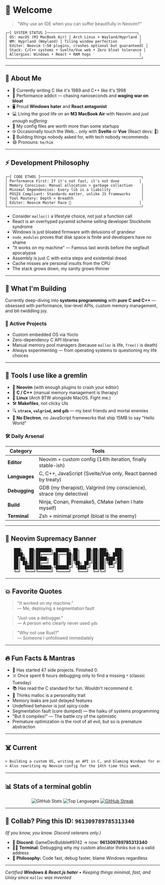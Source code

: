 # 👋 Welcome
> "Why use an IDE when you can suffer beautifully in Neovim?"

```
┌─[ SYSTEM STATUS ]─────────────────────────────────────────┐
│ OS: macOS (M3 MacBook Air) ⎪ Arch Linux + Wayland/Hyprland │
│ WM: Hyprland (Wayland) ⎪ Tiling window perfection          │
│ Editor: Neovim (~50 plugins, crashes optional but guaranteed) │
│ Stack: C/C++ systems • Svelte/Vue web • Zero bloat tolerance │
│ Allergies: Windows • React • RAM hogs                      │
└─────────────────────────────────────────────────────────────┘
```

---

## 🧠 About Me

- 🧵 Currently writing C like it's 1989 and C++ like it's 1998
- 🚀 Performance addict — chasing nanoseconds and **waging war on bloat**
- 🖥️ Proud **Windows hater** and **React antagonist**
- 💻 Living the good life on an **M3 MacBook Air** with Neovim and *just enough suffering*
- 🧼 My config files are worth more than some startups
- 🌐 Occasionally touch the Web… only with **Svelte** or **Vue** (React devs: 🫣)
- 🧪 Building things nobody asked for, with tech nobody recommends
- 😄 Pronouns: `he/him`

---

## ⚡ Development Philosophy

```
┌─[ CODE ETHOS ]──────────────────────────────────────────────┐
│ Performance First: If it's not fast, it's not done         │
│ Memory Conscious: Manual allocation > garbage collection    │
│ Minimal Dependencies: Every lib is a liability              │
│ POSIX Compliant: Standards matter, unlike JS frameworks     │
│ Tool Mastery: Depth > Breadth                               │
│ Editor: Neovim Master Race 🧠                               │
└─────────────────────────────────────────────────────────────┘
```

* Consider `malloc()` a lifestyle choice, not just a function call
* React is an overhyped pyramid scheme selling developer Stockholm syndrome
* Windows is just bloated firmware with delusions of grandeur
* `node_modules` proves that disk space is finite and developers have no shame
* "It works on my machine" — Famous last words before the segfault apocalypse
* Assembly is just C with extra steps and existential dread
* Cache misses are personal insults from the CPU
* The stack grows down, my sanity grows thinner

---

## 🚀 What I'm Building

Currently deep-diving into **systems programming** with **pure C and C++** — obsessed with performance, low-level APIs, custom memory management, and bit-twiddling joy.

### 🔨 Active Projects

* Custom embedded OS via Yocto
* Zero-dependency C API libraries
* Manual memory pool managers (because `malloc` is life, `free()` is death)
* Always experimenting — from operating systems to questioning my life choices

---

## 🔧 Tools I use like a gremlin

- 🦾 **Neovim** (with enough plugins to crash your editor)
- 🧱 **C / C++** (manual memory management is therapy)
- 🐧 **Linux** (Arch BTW alongside MacOS. Fight me.)
- 🛠️ **Makefiles**, not clicky UIs
- 🔍 **`strace`, `valgrind`, and `gdb`** — my best friends and mortal enemies
- 🚫 **No Electron**, no JavaScript frameworks that ship 15MB to say "Hello World"

### 🛠️ Daily Arsenal

| Category      | Tools                                                               |
| ------------- | ------------------------------------------------------------------- |
| **Editor**    | Neovim + custom config (14th iteration, finally stable-ish)         |
| **Languages** | C, C++, JavaScript (Svelte/Vue only, React banned by treaty)        |
| **Debugging** | GDB (my therapist), Valgrind (my conscience), strace (my detective) |
| **Build**     | Ninja, Conan, Premake5, CMake (when I hate myself)                  |
| **Terminal**  | Zsh + minimal prompt (bloat is the enemy)                           |

---

## 🎯 Neovim Supremacy Banner

```
    ███╗   ██╗███████╗ ██████╗ ██╗   ██╗██╗███╗   ███╗
    ████╗  ██║██╔════╝██╔═══██╗██║   ██║██║████╗ ████║
    ██╔██╗ ██║█████╗  ██║   ██║██║   ██║██║██╔████╔██║
    ██║ ██╗██║██╔══╝  ██║   ██║╚██╗ ██╔╝██║██║╚██╔╝██║
    ██║  ████║███████╗╚██████╔╝ ╚████╔╝ ██║██║ ╚═╝ ██║
    ╚═╝  ╚═══╝╚══════╝ ╚═════╝   ╚═══╝  ╚═╝╚═╝     ╚═╝
```

---

## 💥 Favorite Quotes

> "It worked on my machine."  
> — Me, deploying a segmentation fault

> "Just use a debugger."  
> — A person who clearly never used `gdb`

> "Why not use Rust?"  
> — Someone I unfollowed immediately

---

## 🔥 Fun Facts & Mantras

* 🤡 Has started 47 side projects. Finished 0.
* ☠️ Once spent 6 hours debugging only to find a missing `*` (classic Tuesday)
* 📚 Has read the C standard for fun. Wouldn't recommend it.
* 💾 Thinks malloc is a personality trait
* Memory leaks are just delayed features
* Undefined behavior is just spicy code
* Segmentation fault (core dumped) — the haiku of systems programming
* "But it compiles!" — The battle cry of the optimistic
* Premature optimization is the root of all evil, but so is premature abstraction

---

## ☠️ Current

```txt
> Building a custom OS, writing an API in C, and blaming Windows for everything.
> Also rewriting my Neovim config for the 14th time this week.
```

---

## 📊 Stats of a terminal goblin

<div align="center">
  <img src="https://github-readme-stats.vercel.app/api?username=AbsurdlyUnique&theme=transparent&show_icons=true&hide_border=true" alt="GitHub Stats" />
  <img src="https://github-readme-stats.vercel.app/api/top-langs/?username=AbsurdlyUnique&theme=transparent&hide_border=true" alt="Top Languages" />
  <a href="https://git.io/streak-stats">
    <img src="https://streak-stats.demolab.com?user=AbsurdlyUnique&theme=transparent&hide_border=true&date_format=M%20j%5B%2C%20Y%5D" alt="GitHub Streak" />
  </a>
</div>

---

## 🤝 Collab? Ping this ID: `961309789785313340`  
*(If you know, you know. Discord veterans only.)*

* 💬 **Discord:** GameDevBubble#9742 → now: **961309789785313340**
* 🧑‍💻 **Terminal:** Debugging why my custom allocator thinks `0x0` is a valid address
* 🧠 **Philosophy:** Code fast, debug faster, blame Windows regardless

---

*Certified **Windows & React.js hater** • Keeping things minimal, fast, and Unixy since `malloc` was invented*

<!---
AbsurdlyUnique/AbsurdlyUnique is a ✨ special ✨ repository because its `README.md` (this file) appears on your GitHub profile.
You can click the Preview link to take a look at your changes.
--->
